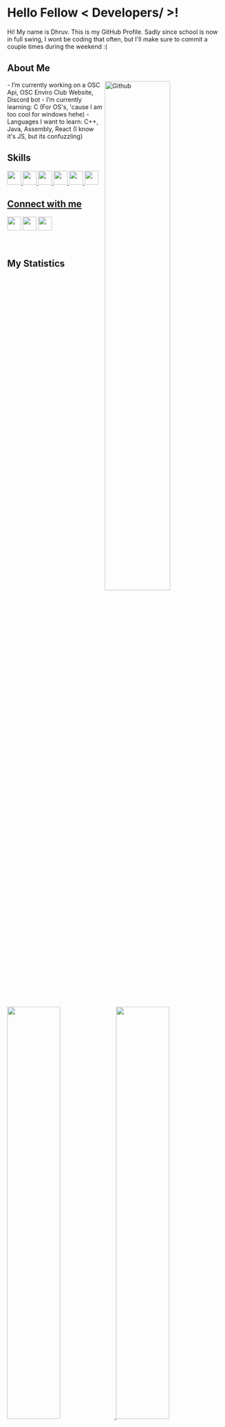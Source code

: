 <h1> Hello Fellow < Developers/ >! </h1>
<p align='center'>
</p>
<div size='20px'> Hi! My name is Dhruv. This is my GitHub Profile. Sadly since school is now in full swing, I wont be coding that often, but I'll make sure to commit a couple times during the weekend :(
</div>
  
<h2> About Me </h2>
<img width="55%" align="right" alt="Github" src="https://raw.githubusercontent.com/onimur/.github/master/.resources/git-header.svg"/>
- I’m currently working on a OSC Api, OSC Enviro Club Website, Discord bot
- I’m currently learning: C (For OS's, 'cause I am too cool for windows hehe)
- Languages I want to learn: C++, Java, Assembly, React (I know it's JS, but its confuzzling)
  
  
<h2> Skills </h2>
<a margin="20px" href= https://github.com/Dhruv-Rayat1 > <img width ='32px' src ='https://raw.githubusercontent.com/rahulbanerjee26/githubAboutMeGenerator/main/icons/python.svg'> </a>
<a margin="20px" href= https://github.com/Dhruv-Rayat1 > <img width ='32px' src ='https://raw.githubusercontent.com/rahulbanerjee26/githubAboutMeGenerator/main/icons/javascript.svg'> </a>
<a margin="20px" href= https://github.com/Dhruv-Rayat1 > <img width ='32px' src ='https://raw.githubusercontent.com/rahulbanerjee26/githubAboutMeGenerator/main/icons/css.svg'> </a>
<a margin="20px" href= https://github.com/Dhruv-Rayat1 > <img width ='32px' src ='https://raw.githubusercontent.com/rahulbanerjee26/githubAboutMeGenerator/main/icons/html.svg'> </a>
<a margin="20px" href= https://github.com/Dhruv-Rayat1 > <img width ='32px' src ='https://raw.githubusercontent.com/rahulbanerjee26/githubAboutMeGenerator/main/icons/csharp.svg'>
  <a margin="20px" href= https://github.com/Dhruv-Rayat1 > <img width ='32px' src ='https://raw.githubusercontent.com/rahulbanerjee26/githubAboutMeGenerator/main/icons/php.svg'>

<h2> Connect with me </h2>
<a target="_blank" href='https://twitter.com/RayatDhruv'> <img width = '32px' margin = '20px' align='center' src="https://raw.githubusercontent.com/rahulbanerjee26/githubAboutMeGenerator/main/icons/twitter.svg"/></a> 
<a href = 'https://www.instagram.com/dhruv_rayat/'> <img width = '32px' align= 'center' src="https://raw.githubusercontent.com/rahulbanerjee26/githubAboutMeGenerator/main/icons/instagram.svg"/></a> 
<a href = 'https://github.com/Dhruv-Rayat1'> <img width = '32px' align= 'center' src="https://raw.githubusercontent.com/rahulbanerjee26/githubAboutMeGenerator/main/icons/github.svg"/></a>
  
<br>
<br>
<br>
  
## My Statistics
<br/>
<p align="left">
  <a href="https://dhruv-website3.netlify.app/">
  <img width="49.5%" src="https://github-readme-stats.vercel.app/api?username=Dhruv-Rayat1&show_icons=true&theme=gruvbox&hide_border=true" />
    <img width="49.5%" src="https://github-readme-streak-stats.herokuapp.com/?user=Dhruv-Rayat1&theme=gruvbox&hide_border=true" />
  </a>
</p>
<br>
   
[![Dhruv's Activity Graph](https://activity-graph.herokuapp.com/graph?username=Dhruv-Rayat1&custom_title=Dhruv's%20Trips's%20Contribution%20Graph&theme=gruvbox&bg_color=282828&hide_border=true&line=d1a01f&point=c58545)](https://dhruv-website3.netlify.app/)
